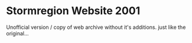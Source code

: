 # Stormregion Website 2001
Unofficial version / copy of web archive without it's additions. just like the original...
